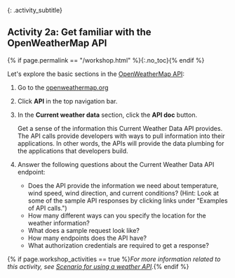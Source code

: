 {: .activity_subtitle}
## <i class="fa fa-user-circle"></i> Activity 2a: Get familiar with the OpenWeatherMap API
{% if page.permalink == "/workshop.html" %}{:.no_toc}{% endif %}

Let's explore the basic sections in the [OpenWeatherMap API](https://openweathermap.org/api/):

1.  Go to the [openweathermap.org](https://openweathermap.org)
2.  Click **API** in the top navigation bar.
2.  In the **Current weather data** section, click the **API doc** button.

    Get a sense of the information this Current Weather Data API provides. The API calls provide developers with ways to pull information into their applications. In other words, the APIs will provide the data plumbing for the applications that developers build.

3.  Answer the following questions about the Current Weather Data API endpoint:

    * Does the API provide the information we need about temperature, wind speed, wind direction, and current conditions? (Hint: Look at some of the sample API responses by clicking links under "Examples of API calls.")
    * How many different ways can you specify the location for the weather information?
    * What does a sample request look like?
    * How many endpoints does the API have?
    * What authorization credentials are required to get a response?

{% if page.workshop_activities == true %}*For more information related to this activity, see [Scenario for using a weather API]({{site.rooturl}}docapis_scenario_for_using_weather_api.html).*{% endif %}
